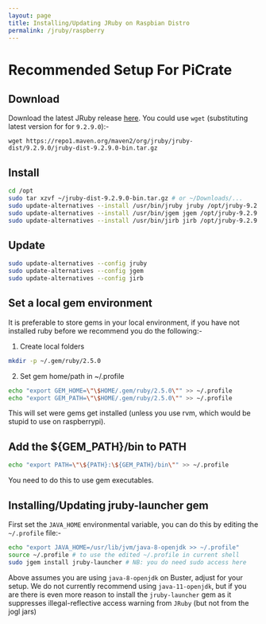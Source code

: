 ```yaml
---
layout: page
title: Installing/Updating JRuby on Raspbian Distro
permalink: /jruby/raspberry
---
```


# Recommended Setup For PiCrate

## Download

Download the latest JRuby release [here][download]. You could use `wget` (substituting latest version for for `9.2.9.0`):-

`wget https://repo1.maven.org/maven2/org/jruby/jruby-dist/9.2.9.0/jruby-dist-9.2.9.0-bin.tar.gz`

## Install

```bash
cd /opt
sudo tar xzvf ~/jruby-dist-9.2.9.0-bin.tar.gz # or ~/Downloads/...
sudo update-alternatives --install /usr/bin/jruby jruby /opt/jruby-9.2.9.0/bin/jruby 100
sudo update-alternatives --install /usr/bin/jgem jgem /opt/jruby-9.2.9.0/bin/jgem 100
sudo update-alternatives --install /usr/bin/jirb jirb /opt/jruby-9.2.9.0/bin/jirb 100
```

## Update

```bash
sudo update-alternatives --config jruby
sudo update-alternatives --config jgem
sudo update-alternatives --config jirb
```

## Set a local gem environment

It is preferable to store gems in your local environment, if you have not installed ruby before we recommend you do the following:-

1. Create local folders

  ```bash
  mkdir -p ~/.gem/ruby/2.5.0
  ```

2. Set gem home/path in ~/.profile

  ```bash
  echo "export GEM_HOME=\"\$HOME/.gem/ruby/2.5.0\"" >> ~/.profile
  echo "export GEM_PATH=\"\$HOME/.gem/ruby/2.5.0\"" >> ~/.profile
  ```

  This will set were gems get installed (unless you use rvm, which would be stupid to use on raspberrypi).

## Add the ${GEM_PATH}/bin to PATH

```bash
echo "export PATH=\"\${PATH}:\${GEM_PATH}/bin\"" >> ~/.profile
```

You need to do this to use gem executables.

## Installing/Updating jruby-launcher gem

First set the `JAVA_HOME` environmental variable, you can do this by editing the `~/.profile` file:-

```bash
echo "export JAVA_HOME=/usr/lib/jvm/java-8-openjdk >> ~/.profile"
source ~/.profile # to use the edited ~/.profile in current shell
sudo jgem install jruby-launcher # NB: you do need sudo access here
```

Above assumes you are using `java-8-openjdk` on Buster, adjust for your setup. We do not currently recommend using `java-11-openjdk`, but if you are there is even more reason to install the `jruby-launcher` gem as it suppresses illegal-reflective access warning from `JRuby` (but not from the jogl jars)

[download]: https://www.jruby.org/download
